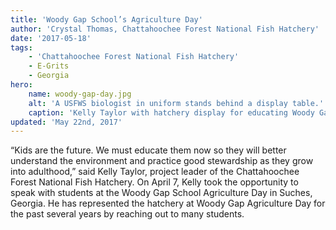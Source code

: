 ```yaml
---
title: 'Woody Gap School’s Agriculture Day'
author: 'Crystal Thomas, Chattahoochee Forest National Fish Hatchery'
date: '2017-05-18'
tags:
    - 'Chattahoochee Forest National Fish Hatchery'
    - E-Grits
    - Georgia
hero:
    name: woody-gap-day.jpg
    alt: 'A USFWS biologist in uniform stands behind a display table.'
    caption: 'Kelly Taylor with hatchery display for educating Woody Gap School students.  Photo by USFWS.'
updated: 'May 22nd, 2017'
---
```


“Kids are the future.  We must educate them now so they will better understand the environment and practice good stewardship as they grow into adulthood,” said Kelly Taylor, project leader of the Chattahoochee Forest National Fish Hatchery.  On April 7, Kelly took the opportunity to speak with students at the Woody Gap School Agriculture Day in Suches, Georgia. He has represented the hatchery at Woody Gap Agriculture Day for the past several years by reaching out to many students. 
